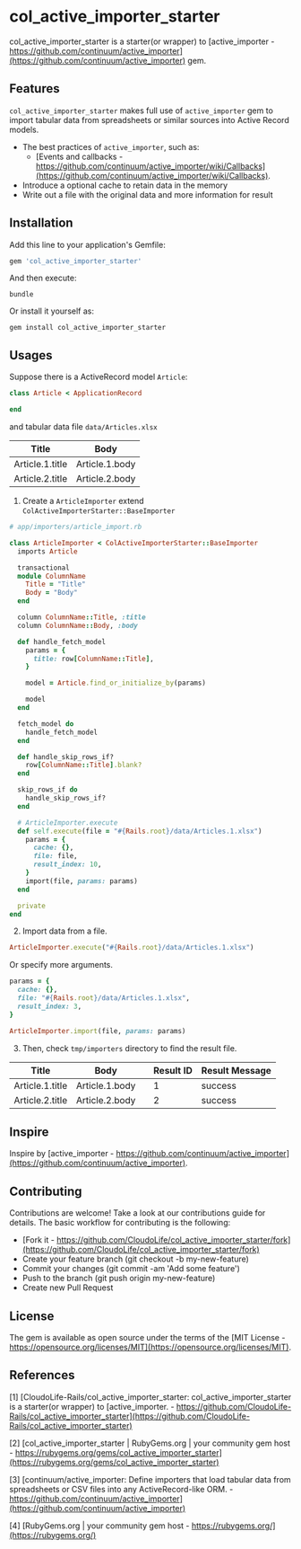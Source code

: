 # col_active_importer_starter

col_active_importer_starter is a starter(or wrapper) to [active_importer - https://github.com/continuum/active_importer](https://github.com/continuum/active_importer) gem.

## Features

`col_active_importer_starter` makes full use of `active_importer` gem to import tabular data from spreadsheets or similar sources into Active Record models.

- The best practices of `active_importer`, such as:
  - [Events and callbacks - https://github.com/continuum/active_importer/wiki/Callbacks](https://github.com/continuum/active_importer/wiki/Callbacks).
- Introduce a optional cache to retain data in the memory
- Write out a file with the original data and more information for result

## Installation

Add this line to your application's Gemfile:

```ruby
gem 'col_active_importer_starter'
```

And then execute:

```shell
bundle
```

Or install it yourself as:

```shell
gem install col_active_importer_starter
```

## Usages

Suppose there is a ActiveRecord model `Article`:

```ruby
class Article < ApplicationRecord

end
```
and tabular data file `data/Articles.xlsx`

| Title           | Body            |
|-----------------|-----------------|
| Article.1.title | Article.1.body  |
| Article.2.title | Article.2.body  |

1. Create a `ArticleImporter` extend `ColActiveImporterStarter::BaseImporter`

```ruby
# app/importers/article_import.rb

class ArticleImporter < ColActiveImporterStarter::BaseImporter
  imports Article

  transactional
  module ColumnName
    Title = "Title"
    Body = "Body"
  end

  column ColumnName::Title, :title
  column ColumnName::Body, :body

  def handle_fetch_model
    params = {
      title: row[ColumnName::Title],
    }

    model = Article.find_or_initialize_by(params)

    model
  end

  fetch_model do
    handle_fetch_model
  end

  def handle_skip_rows_if?
    row[ColumnName::Title].blank?
  end

  skip_rows_if do
    handle_skip_rows_if?
  end

  # ArticleImporter.execute
  def self.execute(file = "#{Rails.root}/data/Articles.1.xlsx")
    params = {
      cache: {},
      file: file,
      result_index: 10,
    }
    import(file, params: params)
  end

  private
end
```

2. Import data from a file.

```ruby
ArticleImporter.execute("#{Rails.root}/data/Articles.1.xlsx")
```

Or specify more arguments.

```ruby
params = {
  cache: {},
  file: "#{Rails.root}/data/Articles.1.xlsx",
  result_index: 3,
}

ArticleImporter.import(file, params: params)
```

3. Then, check `tmp/importers` directory to find the result file.

| Title           | Body            |   | Result ID | Result Message  |
|-----------------|-----------------|---|-----------|-----------------|
| Article.1.title | Article.1.body  |   | 1         | success         |
| Article.2.title | Article.2.body  |   | 2         | success         |

## Inspire

Inspire by [active_importer - https://github.com/continuum/active_importer](https://github.com/continuum/active_importer).

## Contributing

Contributions are welcome! Take a look at our contributions guide for details.
The basic workflow for contributing is the following:

- [Fork it - https://github.com/CloudoLife/col_active_importer_starter/fork](https://github.com/CloudoLife/col_active_importer_starter/fork)
- Create your feature branch (git checkout -b my-new-feature)
- Commit your changes (git commit -am 'Add some feature')
- Push to the branch (git push origin my-new-feature)
- Create new Pull Request

## License

The gem is available as open source under the terms of the [MIT License - https://opensource.org/licenses/MIT](https://opensource.org/licenses/MIT).

## References

[1] [CloudoLife-Rails/col_active_importer_starter: col_active_importer_starter is a starter(or wrapper) to [active_importer. - https://github.com/CloudoLife-Rails/col_active_importer_starter](https://github.com/CloudoLife-Rails/col_active_importer_starter)

[2] [col_active_importer_starter | RubyGems.org | your community gem host - https://rubygems.org/gems/col_active_importer_starter](https://rubygems.org/gems/col_active_importer_starter)

[3] [continuum/active_importer: Define importers that load tabular data from spreadsheets or CSV files into any ActiveRecord-like ORM. - https://github.com/continuum/active_importer](https://github.com/continuum/active_importer)

[4] [RubyGems.org | your community gem host - https://rubygems.org/](https://rubygems.org/)
